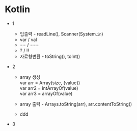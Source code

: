 # Kotlin

* 1
  * 입출력 - readLine(), Scanner(System.`in`)
  * var / val
  * == / ===
  * ? / !!
  * 자료형변환 - toString(), toInt()

* 2
  * array 생성<br>
  var arr = Array(size, {value})<br>
  var arr2 = intArrayOf(value)<br>
  var arr3 = arrayOf<type>(value)<br>
 
  * array 출력 - Arrays.toString(arr), arr.contentToString()
  * ddd
* 3
